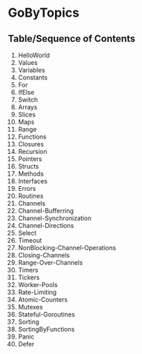 # GoByTopics

## Table/Sequence of Contents

1. HelloWorld
2. Values
3. Variables
4. Constants
5. For
6. IfElse
7. Switch
8. Arrays
9. Slices
10. Maps
11. Range
12. Functions
13. Closures
14. Recursion
15. Pointers
16. Structs
17. Methods
18. Interfaces
19. Errors
20. Routines
21. Channels
22. Channel-Bufferring
23. Channel-Synchronization
24. Channel-Directions
25. Select
26. Timeout
27. NonBlocking-Channel-Operations
28. Closing-Channels
29. Range-Over-Channels
30. Timers
31. Tickers
32. Worker-Pools
33. Rate-Limiting
34. Atomic-Counters
35. Mutexes
36. Stateful-Goroutines
37. Sorting
38. SortingByFunctions
39. Panic
40. Defer

